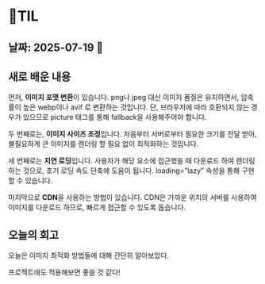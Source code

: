 # 🧾TIL

## 날짜: 2025-07-19 🖤

## 새로 배운 내용

먼저, **이미지 포맷 변환**이 있습니다. png나 jpeg 대신 이미지 품질은 유지하면서, 압축률이 높은 webp이나 avif 로 변환하는 것입니다. 단, 브라우저에 따라 호환되지 않는 경우가 있으므로 picture 태그를 통해 fallback을 사용해주어야 합니다.

두 번째로는, **이미지 사이즈 조정**입니다. 처음부터 서버로부터 필요한 크기를 전달 받아, 불필요하게 큰 이미지를 렌더링 할 필요 없이 최적화하는 것입니다.

세 번째로는 **지연 로딩**입니다. 사용자가 해당 요소에 접근했을 때 다운로드 하여 렌더링 하는 것으로, 초기 로딩 속도 단축에 도움이 됩니다. loading=”lazy” 속성을 통해 구현할 수 있습니다.

마지막으로 **CDN**을 사용하는 방법이 있습니다. CDN은 가까운 위치의 서버를 사용하여 이미지를 다운로드 하므로, 빠르게 접근할 수 있도록 돕습니다.

## 오늘의 회고

오늘은 이미지 최적화 방법들에 대해 간단히 알아보았다.

프로젝트에도 적용해보면 좋을 것 같다!
